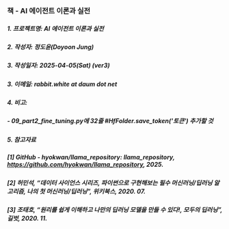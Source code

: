 ### 책 - AI 에이전트 이론과 실전

##### 1. 프로젝트명: AI 에이전트 이론과 실전
##### 2. 작성자: 정도윤(Doyoon Jung)
##### 3. 작성일자: 2025-04-05(Sat) (ver3)
##### 3. 이메일: rabbit.white at daum dot net
##### 4. 비고:
##### - 09_part2_fine_tuning.py에 32줄 #HfFolder.save_token('토큰') 추가할 것


##### 5. 참고자료
##### [1] GitHub - hyokwan/llama_repository: llama_repository, https://github.com/hyokwan/llama_repository, 2025.
##### [2] 허민석, “데이터 사이언스 시리즈, 파이썬으로 구현해보는 필수 머신러닝/딥러닝 알고리즘, 나의 첫 머신러닝/딥러닝”, 위키북스, 2020. 07.
##### [3] 조태호, “원리를 쉽게 이해하고 나만의 딥러닝 모델을 만들 수 있다!, 모두의 딥러닝”, 길벗, 2020. 11.